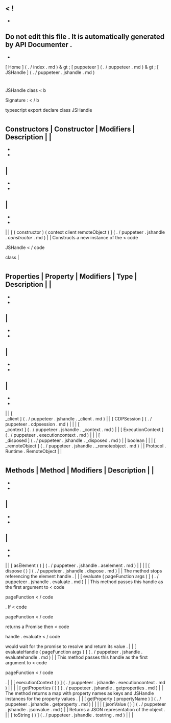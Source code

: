 <
!
-
-
Do
not
edit
this
file
.
It
is
automatically
generated
by
API
Documenter
.
-
-
>
[
Home
]
(
.
/
index
.
md
)
&
gt
;
[
puppeteer
]
(
.
/
puppeteer
.
md
)
&
gt
;
[
JSHandle
]
(
.
/
puppeteer
.
jshandle
.
md
)
#
#
JSHandle
class
<
b
>
Signature
:
<
/
b
>
typescript
export
declare
class
JSHandle
#
#
Constructors
|
Constructor
|
Modifiers
|
Description
|
|
-
-
-
|
-
-
-
|
-
-
-
|
|
[
(
constructor
)
(
context
client
remoteObject
)
]
(
.
/
puppeteer
.
jshandle
.
_constructor_
.
md
)
|
|
Constructs
a
new
instance
of
the
<
code
>
JSHandle
<
/
code
>
class
|
#
#
Properties
|
Property
|
Modifiers
|
Type
|
Description
|
|
-
-
-
|
-
-
-
|
-
-
-
|
-
-
-
|
|
[
\
_client
]
(
.
/
puppeteer
.
jshandle
.
_client
.
md
)
|
|
[
CDPSession
]
(
.
/
puppeteer
.
cdpsession
.
md
)
|
|
|
[
\
_context
]
(
.
/
puppeteer
.
jshandle
.
_context
.
md
)
|
|
[
ExecutionContext
]
(
.
/
puppeteer
.
executioncontext
.
md
)
|
|
|
[
\
_disposed
]
(
.
/
puppeteer
.
jshandle
.
_disposed
.
md
)
|
|
boolean
|
|
|
[
\
_remoteObject
]
(
.
/
puppeteer
.
jshandle
.
_remoteobject
.
md
)
|
|
Protocol
.
Runtime
.
RemoteObject
|
|
#
#
Methods
|
Method
|
Modifiers
|
Description
|
|
-
-
-
|
-
-
-
|
-
-
-
|
|
[
asElement
(
)
]
(
.
/
puppeteer
.
jshandle
.
aselement
.
md
)
|
|
|
|
[
dispose
(
)
]
(
.
/
puppeteer
.
jshandle
.
dispose
.
md
)
|
|
The
method
stops
referencing
the
element
handle
.
|
|
[
evaluate
(
pageFunction
args
)
]
(
.
/
puppeteer
.
jshandle
.
evaluate
.
md
)
|
|
This
method
passes
this
handle
as
the
first
argument
to
<
code
>
pageFunction
<
/
code
>
.
If
<
code
>
pageFunction
<
/
code
>
returns
a
Promise
then
<
code
>
handle
.
evaluate
<
/
code
>
would
wait
for
the
promise
to
resolve
and
return
its
value
.
|
|
[
evaluateHandle
(
pageFunction
args
)
]
(
.
/
puppeteer
.
jshandle
.
evaluatehandle
.
md
)
|
|
This
method
passes
this
handle
as
the
first
argument
to
<
code
>
pageFunction
<
/
code
>
.
|
|
[
executionContext
(
)
]
(
.
/
puppeteer
.
jshandle
.
executioncontext
.
md
)
|
|
|
|
[
getProperties
(
)
]
(
.
/
puppeteer
.
jshandle
.
getproperties
.
md
)
|
|
The
method
returns
a
map
with
property
names
as
keys
and
JSHandle
instances
for
the
property
values
.
|
|
[
getProperty
(
propertyName
)
]
(
.
/
puppeteer
.
jshandle
.
getproperty
.
md
)
|
|
|
|
[
jsonValue
(
)
]
(
.
/
puppeteer
.
jshandle
.
jsonvalue
.
md
)
|
|
Returns
a
JSON
representation
of
the
object
.
|
|
[
toString
(
)
]
(
.
/
puppeteer
.
jshandle
.
tostring
.
md
)
|
|
|
